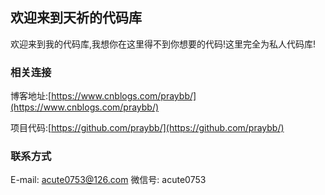 ## 欢迎来到天祈的代码库

欢迎来到我的代码库,我想你在这里得不到你想要的代码!这里完全为私人代码库!

### 相关连接
博客地址:[https://www.cnblogs.com/praybb/](https://www.cnblogs.com/praybb/)

项目代码:[https://github.com/praybb/](https://github.com/praybb/)

### 联系方式
E-mail: acute0753@126.com 
微信号: acute0753


